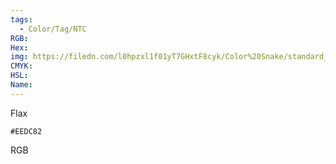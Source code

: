 ```yaml
---
tags:
  - Color/Tag/NTC
RGB:
Hex:
img: https://filedn.com/l0hpzxl1f01yT7GHxtF8cyk/Color%20Snake/standard_csv_to_svg/EEDC82.svg
CMYK:
HSL:
Name:
---
```

Flax
```palette
#EEDC82
```
RGB
